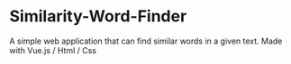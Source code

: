 # Similarity-Word-Finder
A simple web application that can find similar words in a given text. Made with Vue.js / Html / Css
